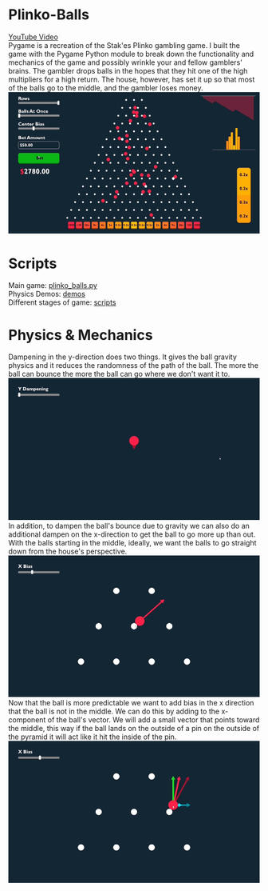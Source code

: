# Plinko-Balls
[YouTube Video](https://www.youtube.com/watch?v=E59LsTyOdmo) <br>
Pygame is a recreation of the Stak'es Plinko gambling game. I built the game with the Pygame Python module to break down the functionality and mechanics of the game and possibly wrinkle your and fellow gamblers' brains. The gambler drops balls in the hopes that they hit one of the high multipliers for a high return. The house, however, has set it up so that most of the balls go to the middle, and the gambler loses money.
![image](media/full-game.gif)

# Scripts
Main game: [plinko_balls.py](plinko_balls.py) <br>
Physics Demos: [demos](demos/) <br>
Different stages of game: [scripts](main%20scripts/)

# Physics & Mechanics
Dampening in the y-direction does two things. It gives the ball gravity physics and it reduces the randomness of the path of the ball. The more the ball can bounce the more the ball can go where we don't want it to.
![image](media/y-dampening.gif)
In addition, to dampen the ball's bounce due to gravity we can also do an additional dampen on the x-direction to get the ball to go more up than out. With the balls starting in the middle, ideally, we want the balls to go straight down from the house's perspective.
![image](media/x-dampening.gif)
Now that the ball is more predictable we want to add bias in the x direction that the ball is not in the middle. We can do this by adding to the x-component of the ball's vector. We will add a small vector that points toward the middle, this way if the ball lands on the outside of a pin on the outside of the pyramid it will act like it hit the inside of the pin. 
![image](media/x-biasing.gif)
